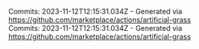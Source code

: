 Commits: 2023-11-12T12:15:31.034Z - Generated via https://github.com/marketplace/actions/artificial-grass
<br>
Commits: 2023-11-12T12:15:31.034Z - Generated via https://github.com/marketplace/actions/artificial-grass
<br>
